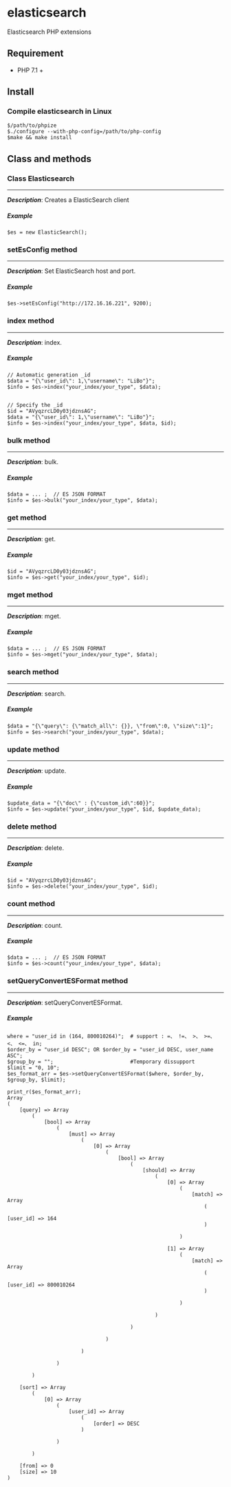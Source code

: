 # elasticsearch
Elasticsearch PHP extensions


## Requirement
- PHP 7.1 +


## Install
### Compile elasticsearch in Linux
```
$/path/to/phpize
$./configure --with-php-config=/path/to/php-config
$make && make install
```

## Class and methods
### Class Elasticsearch
-----
_**Description**_: Creates a ElasticSearch client

##### *Example*

~~~
$es = new ElasticSearch();
~~~

### setEsConfig method
-----
_**Description**_: Set ElasticSearch host and port.

##### *Example*

~~~
$es->setEsConfig("http://172.16.16.221", 9200);
~~~

### index method
-----
_**Description**_: index.

##### *Example*

~~~
// Automatic generation _id
$data = "{\"user_id\": 1,\"username\": "LiBo"}";
$info = $es->index("your_index/your_type", $data);


// Specify the _id
$id = "AVyqzrcLD0y03jdznsAG";
$data = "{\"user_id\": 1,\"username\": "LiBo"}";
$info = $es->index("your_index/your_type", $data, $id);
~~~

### bulk method
-----
_**Description**_: bulk.

##### *Example*

~~~
$data = ... ;  // ES JSON FORMAT
$info = $es->bulk("your_index/your_type", $data);
~~~

### get method
-----
_**Description**_: get.

##### *Example*

~~~
$id = "AVyqzrcLD0y03jdznsAG";
$info = $es->get("your_index/your_type", $id);
~~~


### mget method
-----
_**Description**_: mget.

##### *Example*

~~~
$data = ... ;  // ES JSON FORMAT
$info = $es->mget("your_index/your_type", $data);
~~~


### search method
-----
_**Description**_: search.

##### *Example*

~~~
$data = "{\"query\": {\"match_all\": {}}, \"from\":0, \"size\":1}";
$info = $es->search("your_index/your_type", $data);
~~~

### update method
-----
_**Description**_: update.

##### *Example*

~~~
$update_data = "{\"doc\" : {\"custom_id\":60}}";
$info = $es->update("your_index/your_type", $id, $update_data);
~~~

### delete method
-----
_**Description**_: delete.

##### *Example*

~~~
$id = "AVyqzrcLD0y03jdznsAG";
$info = $es->delete("your_index/your_type", $id);
~~~

### count method
-----
_**Description**_: count.

##### *Example*

~~~
$data = ... ;  // ES JSON FORMAT
$info = $es->count("your_index/your_type", $data);
~~~

### setQueryConvertESFormat method
-----
_**Description**_: setQueryConvertESFormat.

##### *Example*

~~~
where = "user_id in (164, 800010264)";  # support : =、 !=、 >、 >=、 <、 <=、 in; 
$order_by = "user_id DESC"; OR $order_by = "user_id DESC, user_name ASC";
$group_by = "";  						#Temporary dissupport
$limit = "0, 10"; 
$es_format_arr = $es->setQueryConvertESFormat($where, $order_by, $group_by, $limit);

print_r($es_format_arr);
Array
(
    [query] => Array
        (
            [bool] => Array
                (
                    [must] => Array
                        (
                            [0] => Array
                                (
                                    [bool] => Array
                                        (
                                            [should] => Array
                                                (
                                                    [0] => Array
                                                        (
                                                            [match] => Array
                                                                (
                                                                    [user_id] => 164
                                                                )

                                                        )

                                                    [1] => Array
                                                        (
                                                            [match] => Array
                                                                (
                                                                    [user_id] => 800010264
                                                                )

                                                        )

                                                )

                                        )

                                )

                        )

                )

        )

    [sort] => Array
        (
            [0] => Array
                (
                    [user_id] => Array
                        (
                            [order] => DESC
                        )

                )

        )

    [from] => 0
    [size] => 10
)



~~~